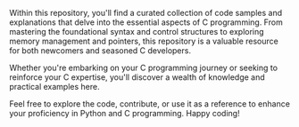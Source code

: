 Within this repository, you'll find a curated collection of code samples and explanations that delve into the essential aspects of C programming. From mastering the foundational syntax and control structures to exploring memory management and pointers, this repository is a valuable resource for both newcomers and seasoned C developers. 


Whether you're embarking on your C programming journey or seeking to reinforce your C expertise, you'll discover a wealth of knowledge and practical examples here.


Feel free to explore the code, contribute, or use it as a reference to enhance your proficiency in Python and C programming. Happy coding!
